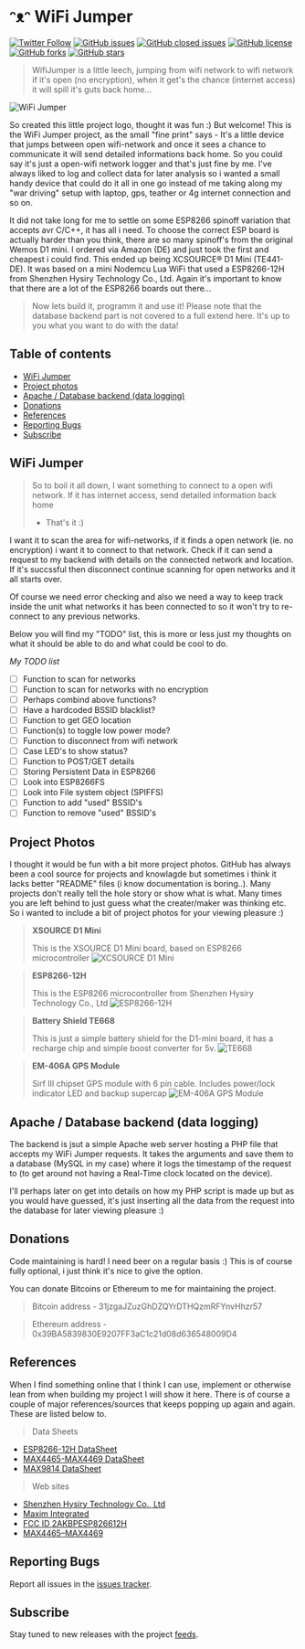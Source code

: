 # ᵔᴥᵔ WiFi Jumper
[![Twitter Follow](https://img.shields.io/twitter/follow/davidbl.svg?style=social&label=Follow)](https://twitter.com/davidbl) [![GitHub issues](https://img.shields.io/github/issues/kawaiipantsu/wifijumper.svg)](https://github.com/kawaiipantsu/wifijumper/issues) [![GitHub closed issues](https://img.shields.io/github/issues-closed/kawaiipantsu/wifijumper.svg)](https://github.com/kawaiipantsu/wifijumper/issues) [![GitHub license](https://img.shields.io/github/license/kawaiipantsu/wifijumper.svg)](https://github.com/kawaiipantsu/wifijumper/blob/master/LICENSE) [![GitHub forks](https://img.shields.io/github/forks/kawaiipantsu/wifijumper.svg)](https://github.com/kawaiipantsu/wifijumper/network) [![GitHub stars](https://img.shields.io/github/stars/kawaiipantsu/wifijumper.svg)](https://github.com/kawaiipantsu/wifijumper/stargazers)
> WifiJumper is a little leech, jumping from wifi network to wifi network if it's open (no encryption), when it get's the chance (internet access) it will spill it's guts back home...

![WiFi Jumper](Docs/Images/wifijumper-logo.png)

So created this little project logo, thought it was fun :) But welcome! This is the WiFi Jumper project, as the small "fine print" says - It's a little device that jumps between open wifi-network and once it sees a chance to communicate it will send detailed informations back home. So you could say it's just a open-wifi network logger and that's just fine by me. I've always liked to log and collect data for later analysis so i wanted a small handy device that could do it all in one go instead of me taking along my "war driving" setup with laptop, gps, teather or 4g internet connection and so on.

It did not take long for me to settle on some ESP8266 spinoff variation that accepts avr C/C++, it has all i need. To choose the correct ESP board is actually harder than you think, there are so many spinoff's from the original Wemos D1 mini. I ordered via Amazon (DE) and just took the first and cheapest i could find. This ended up being XCSOURCE® D1 Mini (TE441-DE). It was based on a mini Nodemcu Lua WiFi that used a ESP8266-12H from Shenzhen Hysiry Technology Co., Ltd. Again it's important to know that there are a lot of the ESP8266 boards out there...

> Now lets build it, programm it and use it!
> Please note that the database backend part is not covered to a full extend here. It's up to you what you want to do with the data!

## Table of contents

 * [WiFi Jumper](#wifi-jumper)
 * [Project photos](#project-photos)
 * [Apache / Database backend (data logging)](#apache--database-backend-data-logging)
 * [Donations](#donations)
 * [References](#references)
 * [Reporting Bugs](#reporting-bugs)
 * [Subscribe](#subscribe)

## WiFi Jumper

> So to boil it all down, I want something to connect to a open wifi network.
> If it has internet access, send detailed information back home
> - That's it :)

I want it to scan the area for wifi-networks, if it finds a open network (ie. no encryption) i want it to connect to that network. Check if it can send a request to my backend with details on the connected network and location. If it's succssful then disconnect continue scanning for open networks and it all starts over.

Of course we need error checking and also we need a way to keep track inside the unit what networks it has been connected to so it won't try to re-connect to any previous networks.

Below you will find my "TODO" list, this is more or less just my thoughts on what it should be able to do and what could be cool to do.

*My TODO list*

- [ ] Function to scan for networks
- [ ] Function to scan for networks with no encryption
- [ ] Perhaps combind above functions?
- [ ] Have a hardcoded BSSID blacklist?
- [ ] Function to get GEO location
- [ ] Function(s) to toggle low power mode?
- [ ] Function to disconnect from wifi network
- [ ] Case LED's to show status?
- [ ] Function to POST/GET details
- [ ] Storing Persistent Data in ESP8266
- [ ] Look into ESP8266FS
- [ ] Look into File system object (SPIFFS)
- [ ] Function to add "used" BSSID's
- [ ] Function to remove "used" BSSID's

## Project Photos

I thought it would be fun with a bit more project photos. GitHub has always been a cool source for projects and knowlagde but sometimes i think it lacks better "README" files (i know documentation is boring..). Many projects don't really tell the hole story or show what is what. Many times you are left behind to just guess what the creater/maker was thinking etc. So i wanted to include a bit of project photos for your viewing pleasure :)

> **XSOURCE D1 Mini**
>
> This is the XSOURCE D1 Mini board, based on ESP8266 microcontroller
![XCSOURCE D1 Mini](Docs/Images/xsource-d1-mini.png)

> **ESP8266-12H**
>
> This is the ESP8266 microcontroller from Shenzhen Hysiry Technology Co., Ltd
![ESP8266-12H](Docs/Images/esp8266.png)

> **Battery Shield TE668**
>
> This is just a simple battery shield for the D1-mini board, it has a recharge chip and simple boost converter for 5v.
![TE668](Docs/Images/battery-module.png)

> **EM-406A GPS Module**
>
> Sirf III chipset GPS module with 6 pin cable. Includes power/lock indicator LED and backup supercap
![EM-406A GPS Module](Docs/Images/gps-module.png)

## Apache / Database backend (data logging)

The backend is jsut a simple Apache web server hosting a PHP file that accepts my WiFi Jumper requests. It takes the arguments and save them to a database (MySQL in my case) where it logs the timestamp of the request to (to get around not having a Real-Time clock located on the device).

I'll perhaps later on get into details on how my PHP script is made up but as you would have guessed, it's just inserting all the data from the request into the database for later viewing pleasure :)

## Donations

Code maintaining is hard! I need beer on a regular basis :)
This is of course fully optional, i just think it's nice to give the option.

You can donate Bitcoins or Ethereum to me for maintaining the project.

> Bitcoin address - 31jzgaJZuzGhDZQYrDTHQzmRFYnvHhzr57

> Ethereum address - 0x39BA5839830E9207FF3aC1c21d08d636548009D4

## References

When I find something online that I think I can use, implement or otherwise lean from when building my project I will show it here. There is of course a couple of major references/sources that keeps popping up again and again. These are listed below to.

> Data Sheets
 * [ESP8266-12H DataSheet](Docs/ESP8266-12H-DataSheet.pdf)
 * [MAX4465-MAX4469 DataSheet](Docs/MAX4465-MAX4469.pdf)
 * [MAX9814 DataSheet](Docs/MAX9814.pdf)

> Web sites
 * [Shenzhen Hysiry Technology Co., Ltd](http://en.hysiry.com)
 * [Maxim Integrated](https://www.maximintegrated.com/)
 * [FCC ID 2AKBPESP826612H](https://fccid.io/2AKBPESP826612H)
 * [MAX4465–MAX4469](https://www.maximintegrated.com/en/products/analog/audio/MAX4466.html)

## Reporting Bugs

Report all issues in the [issues tracker](https://github.com/kawaiipantsu/wifijumper/issues).

## Subscribe

Stay tuned to new releases with the project [feeds](https://github.com/kawaiipantsu/wifijumper/releases.atom).
